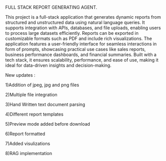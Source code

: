 

FULL STACK REPORT GENERATING AGENT.

This project is a full-stack application that generates dynamic reports from structured and unstructured data using natural language queries. It supports integration with APIs, databases, and file uploads, enabling users to process large datasets efficiently. Reports can be exported in customizable formats such as PDF and include rich visualizations. The application features a user-friendly interface for seamless interactions in form of prompts, showcasing practical use cases like sales reports, business performance dashboards, and financial summaries. Built with a tech stack, it ensures scalability, performance, and ease of use, making it ideal for data-driven insights and decision-making.

New updates :

1)Addition of jpeg, jpg and png files

2)Multiple file integration

3)Hand Written text document parsing

4)Different report templates

5)Preview mode added before download

6)Report formatted 

7)Added visulizations 

8)RAG implementation
